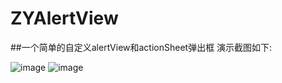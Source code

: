 # ZYAlertView
##一个简单的自定义alertView和actionSheet弹出框
演示截图如下:

![image](https://github.com/572249347@qq.com/ZYAlertView/imags/1.png)
![image](https://github.com/572249347@qq.com/ZYAlertView/imags/2.png)
